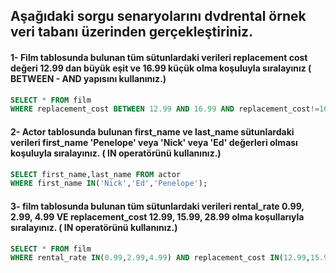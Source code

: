 ## Aşağıdaki sorgu senaryolarını dvdrental örnek veri tabanı üzerinden gerçekleştiriniz.<br />

#### 1- Film tablosunda bulunan tüm sütunlardaki verileri replacement cost değeri 12.99 dan büyük eşit ve 16.99 küçük olma koşuluyla sıralayınız ( BETWEEN - AND yapısını kullanınız.)<br />

```SQL
SELECT * FROM film 
WHERE replacement_cost BETWEEN 12.99 AND 16.99 AND replacement_cost!=16.99 ;

```

#### 2- Actor tablosunda bulunan first_name ve last_name sütunlardaki verileri first_name 'Penelope' veya 'Nick' veya 'Ed' değerleri olması koşuluyla sıralayınız. ( IN operatörünü kullanınız.)<br />
```SQL
SELECT first_name,last_name FROM actor 
WHERE first_name IN('Nick','Ed','Penelope'); 
```

#### 3- film tablosunda bulunan tüm sütunlardaki verileri rental_rate 0.99, 2.99, 4.99 VE replacement_cost 12.99, 15.99, 28.99 olma koşullarıyla sıralayınız. ( IN operatörünü kullanınız.)<br />

```SQL
SELECT * FROM film 
WHERE rental_rate IN(0.99,2.99,4.99) AND replacement_cost IN(12.99,15.99,28.99
```



